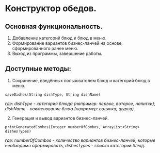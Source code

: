 # Конструктор обедов.

## Основная функциональность.
1. Добавление категорий блюд и блюд в меню.
2. Формирование вариантов бизнес-ланчей на основе, сформированного ранее меню.
3. Выход из программы, завершение работы.

## Доступные методы:
1. Сохранение, введённых пользователем блюд и категорий блюд в меню.
```
saveDishes(String dishType, String dishName)
```
*где: dishType - категория блюда (например: первое, воторое, напитки);
dishName - наименование блюа (например: солянка, шурпа).*

2. Генерация и вывод вариантов бизнес-ланчей.
```
printGeneratedCombos(Integer numberOfCombos, ArrayList<String> dishesTypes)
```
*где: numberOfCombos - количество вариантов бизнес-ланчей, которые необходимо сформировать,
dishesTypes - списко категорий блюд.*